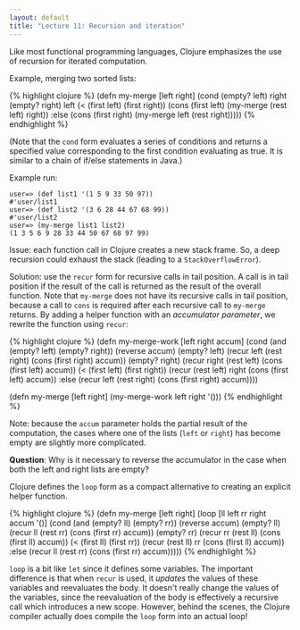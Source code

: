 ```yaml
---
layout: default
title: "Lecture 11: Recursion and iteration"
---
```


Like most functional programming languages, Clojure emphasizes the use of recursion for iterated computation.

Example, merging two sorted lists:

{% highlight clojure %}
(defn my-merge [left right]
  (cond
    (empty? left) right
    (empty? right) left
    (< (first left) (first right)) (cons (first left) (my-merge (rest left) right))
    :else (cons (first right) (my-merge left (rest right)))))
{% endhighlight %}

(Note that the `cond` form evaluates a series of conditions and returns a specified value corresponding to the first condition evaluating as true.  It is similar to a chain of if/else statements in Java.)

Example run:

    user=> (def list1 '(1 5 9 33 50 97))
    #'user/list1
    user=> (def list2 '(3 6 28 44 67 68 99))
    #'user/list2
    user=> (my-merge list1 list2)
    (1 3 5 6 9 28 33 44 50 67 68 97 99)

Issue: each function call in Clojure creates a new stack frame.  So, a deep recursion could exhaust the stack (leading to a `StackOverflowError`).

Solution: use the `recur` form for recursive calls in tail position.  A call is in tail position if the result of the call is returned as the result of the overall function.  Note that `my-merge` does not have its recursive calls in tail position, because a call to `cons` is required after each recursive call to `my-merge` returns.  By adding a helper function with an  *accumulator parameter*, we rewrite the function using `recur`:

{% highlight clojure %}
(defn my-merge-work [left right accum]
  (cond
    (and (empty? left) (empty? right)) (reverse accum)
    (empty? left) (recur left (rest right) (cons (first right) accum))
    (empty? right) (recur right (rest left) (cons (first left) accum))
    (< (first left) (first right)) (recur (rest left) right (cons (first left) accum))
    :else (recur left (rest right) (cons (first right) accum))))

(defn my-merge [left right]
  (my-merge-work left right '()))
{% endhighlight %}

Note: because the `accum` parameter holds the partial result of the computation, the cases where one of the lists (`left` or `right`) has become empty are slightly more complicated.

**Question**: Why is it necessary to reverse the accumulator in the case when both the left and right lists are empty?

Clojure defines the `loop` form as a compact alternative to creating an explicit helper function.

{% highlight clojure %}
(defn my-merge [left right]
  (loop [ll left
         rr right
         accum '()]
    (cond
      (and (empty? ll) (empty? rr)) (reverse accum)
      (empty? ll) (recur ll (rest rr) (cons (first rr) accum))
      (empty? rr) (recur rr (rest ll) (cons (first ll) accum))
      (< (first ll) (first rr)) (recur (rest ll) rr (cons (first ll) accum))
      :else (recur ll (rest rr) (cons (first rr) accum)))))
{% endhighlight %}

`loop` is a bit like `let` since it defines some variables.  The important difference is that when `recur` is used, it *updates* the values of these variables and reevaluates the body.  It doesn't really change the values of the variables, since the reevaluation of the body is effectively a recursive call which introduces a new scope.  However, behind the scenes, the Clojure compiler actually does compile the `loop` form into an actual loop!

<!-- vim:set wrap: ­-->
<!-- vim:set linebreak: -->
<!-- vim:set nolist: -->
